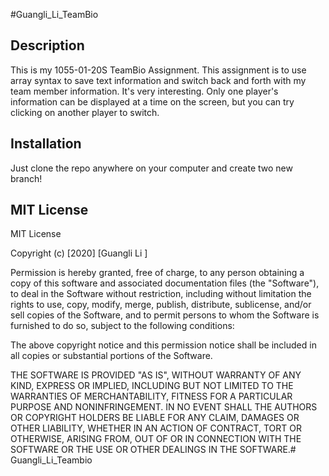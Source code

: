#Guangli_Li_TeamBio

## Description
This is my 1055-01-20S TeamBio Assignment.
This assignment is to use array syntax to save text information and switch back and forth with my team member information. It's very interesting. Only one player's information can be displayed at a time on the screen, but you can try clicking on another player to switch.


## Installation
Just clone the repo anywhere on your computer and create two new branch!

## MIT License
MIT License

Copyright (c) [2020] [Guangli Li ]

Permission is hereby granted, free of charge, to any person obtaining a copy
of this software and associated documentation files (the "Software"), to deal
in the Software without restriction, including without limitation the rights
to use, copy, modify, merge, publish, distribute, sublicense, and/or sell
copies of the Software, and to permit persons to whom the Software is
furnished to do so, subject to the following conditions:

The above copyright notice and this permission notice shall be included in all
copies or substantial portions of the Software.

THE SOFTWARE IS PROVIDED "AS IS", WITHOUT WARRANTY OF ANY KIND, EXPRESS OR
IMPLIED, INCLUDING BUT NOT LIMITED TO THE WARRANTIES OF MERCHANTABILITY,
FITNESS FOR A PARTICULAR PURPOSE AND NONINFRINGEMENT. IN NO EVENT SHALL THE
AUTHORS OR COPYRIGHT HOLDERS BE LIABLE FOR ANY CLAIM, DAMAGES OR OTHER
LIABILITY, WHETHER IN AN ACTION OF CONTRACT, TORT OR OTHERWISE, ARISING FROM,
OUT OF OR IN CONNECTION WITH THE SOFTWARE OR THE USE OR OTHER DEALINGS IN THE
SOFTWARE.# Guangli_Li_Teambio